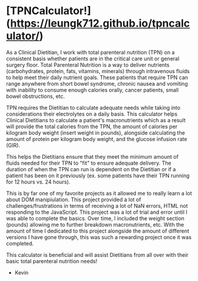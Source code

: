 # [TPNCalculator!] (https://leungk712.github.io/tpncalculator/)

As a Clinical Dietitian, I work with total parenteral nutrition (TPN) on a consistent basis whether patients are in the
critical care unit or general surgery floor. Total Parenteral Nutrition is a way to deliver nutrients (carbohydrates, 
protein, fats, vitamins, minerals) through intravenous fluids to help meet their daily nutrient goals. These patients 
that require TPN can range anywhere from short bowel syndrome, chronic nausea and vomiting with inability to consume
enough calories orally, cancer patients, small bowel obstructions, etc. 

TPN requires the Dietitian to calculate adequate needs while taking into considerations their electrolytes on a daily 
basis. This calculator helps Clinical Dietitians to calculate a patient's macronutrients which as a result will provide
the total calories from the TPN, the amount of calories per kilogram body weight (insert weight in pounds), alongside
calculating the amount of protein per kilogram body weight, and the glucose infusion rate (GIR). 

This helps the Dietitians ensure that they meet the minimum amount of fluids needed for their TPN to "fit" to ensure
adequate delivery. The duration of when the TPN can run is dependent on the Dietitian or if a patient has been on it previously
(ex. some patients have their TPN running for 12 hours vs. 24 hours).

This is by far one of my favorite projects as it allowed me to really learn a lot about DOM manipiulation. This project provided 
a lot of challenges/frustrations in terms of receiving a lot of NaN errors, HTML not responding to the JavaScript. This project 
was a lot of trial and error until I was able to complete the basics. Over time, I included the weight section (pounds) allowing 
me to further breakdown macronutrients, etc. With the amount of time I dedicated to this project alongside the amount of different
versions I have gone through, this was such a rewarding project once it was completed. 

This calculator is beneficial and will assist Dietitians from all over with their basic total parenteral nutrition needs! 

- Kevin

